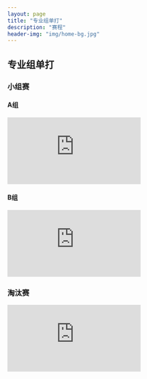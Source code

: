 ```yaml
---
layout: page
title: "专业组单打"
description: "赛程"
header-img: "img/home-bg.jpg"
---
```


<h2><p class="text-center">专业组单打</p></h2>

<h3>小组赛</h3>

<h4>A组</h4>
<div class="embed-responsive embed-responsive-4by3">
  <iframe class="embed-responsive-item" src="http://actc.challonge.com/2016psingle_a/module?show_standings=1&tab=standings" frameborder="0" allowtransparency="true"></iframe>
</div>

<h4>B组</h4>
<div class="embed-responsive embed-responsive-4by3">
  <iframe class="embed-responsive-item" src="http://actc.challonge.com/2016psingle_b/module?show_standings=1&tab=standings" frameborder="0" allowtransparency="true"></iframe>
</div>

<h3>淘汰赛</h3>
<div class="embed-responsive embed-responsive-4by3">
  <iframe class="embed-responsive-item" src="http://actc.challonge.com/2016psingle_final/module" frameborder="0" allowtransparency="true"></iframe>
</div>
